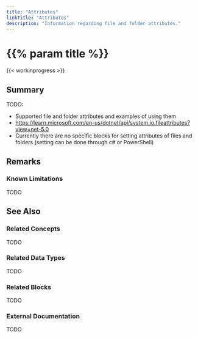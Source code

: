 ```yaml
---
title: "Attributes"
linkTitle: "Attributes"
description: "Information regarding file and folder attributes."
---
```


# {{% param title %}}

{{< workinprogress >}}

## Summary

TODO:

- Supported file and folder attributes and examples of using them
- https://learn.microsoft.com/en-us/dotnet/api/system.io.fileattributes?view=net-5.0
- Currently there are no specific blocks for setting attributes of files and folders (setting can be done through c# or PowerShell)

## Remarks

### Known Limitations

TODO

## See Also

### Related Concepts

TODO

### Related Data Types

TODO

### Related Blocks

TODO

### External Documentation

TODO
